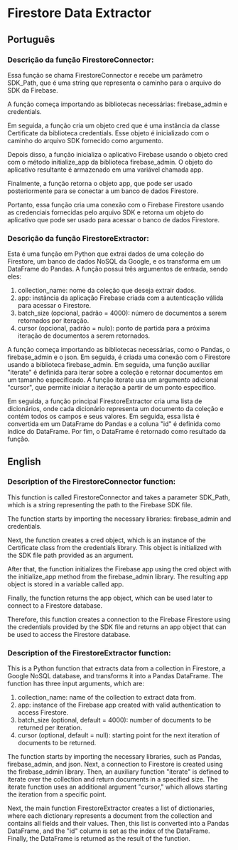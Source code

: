 # Firestore Data Extractor

## Português

### Descrição da função FirestoreConnector:

Essa função se chama FirestoreConnector e recebe um parâmetro SDK_Path, que é uma string que representa o caminho para o arquivo do SDK da Firebase.

A função começa importando as bibliotecas necessárias: firebase_admin e credentials.

Em seguida, a função cria um objeto cred que é uma instância da classe Certificate da biblioteca credentials. Esse objeto é inicializado com o caminho do arquivo SDK fornecido como argumento.

Depois disso, a função inicializa o aplicativo Firebase usando o objeto cred com o método initialize_app da biblioteca firebase_admin. O objeto do aplicativo resultante é armazenado em uma variável chamada app.

Finalmente, a função retorna o objeto app, que pode ser usado posteriormente para se conectar a um banco de dados Firestore.

Portanto, essa função cria uma conexão com o Firebase Firestore usando as credenciais fornecidas pelo arquivo SDK e retorna um objeto do aplicativo que pode ser usado para acessar o banco de dados Firestore.


### Descrição da função FirestoreExtractor:

Esta é uma função em Python que extrai dados de uma coleção do Firestore, um banco de dados NoSQL da Google, e os transforma em um DataFrame do Pandas. A função possui três argumentos de entrada, sendo eles:

1. collection_name: nome da coleção que deseja extrair dados.
2. app: instância da aplicação Firebase criada com a autenticação válida para acessar o Firestore.
3. batch_size (opcional, padrão = 4000): número de documentos a serem retornados por iteração.
4. cursor (opcional, padrão = nulo): ponto de partida para a próxima iteração de documentos a serem retornados.

A função começa importando as bibliotecas necessárias, como o Pandas, o firebase_admin e o json. Em seguida, é criada uma conexão com o Firestore usando a biblioteca firebase_admin. Em seguida, uma função auxiliar "iterate" é definida para iterar sobre a coleção e retornar documentos em um tamanho especificado. A função iterate usa um argumento adicional "cursor", que permite iniciar a iteração a partir de um ponto específico.

Em seguida, a função principal FirestoreExtractor cria uma lista de dicionários, onde cada dicionário representa um documento da coleção e contém todos os campos e seus valores. Em seguida, essa lista é convertida em um DataFrame do Pandas e a coluna "id" é definida como índice do DataFrame. Por fim, o DataFrame é retornado como resultado da função.


## English

### Description of the FirestoreConnector function:

This function is called FirestoreConnector and takes a parameter SDK_Path, which is a string representing the path to the Firebase SDK file.

The function starts by importing the necessary libraries: firebase_admin and credentials.

Next, the function creates a cred object, which is an instance of the Certificate class from the credentials library. This object is initialized with the SDK file path provided as an argument.

After that, the function initializes the Firebase app using the cred object with the initialize_app method from the firebase_admin library. The resulting app object is stored in a variable called app.

Finally, the function returns the app object, which can be used later to connect to a Firestore database.

Therefore, this function creates a connection to the Firebase Firestore using the credentials provided by the SDK file and returns an app object that can be used to access the Firestore database.

### Description of the FirestoreExtractor function:

This is a Python function that extracts data from a collection in Firestore, a Google NoSQL database, and transforms it into a Pandas DataFrame. The function has three input arguments, which are:

1. collection_name: name of the collection to extract data from.
2. app: instance of the Firebase app created with valid authentication to access Firestore.
3. batch_size (optional, default = 4000): number of documents to be returned per iteration.
4. cursor (optional, default = null): starting point for the next iteration of documents to be returned.

The function starts by importing the necessary libraries, such as Pandas, firebase_admin, and json. Next, a connection to Firestore is created using the firebase_admin library. Then, an auxiliary function "iterate" is defined to iterate over the collection and return documents in a specified size. The iterate function uses an additional argument "cursor," which allows starting the iteration from a specific point.

Next, the main function FirestoreExtractor creates a list of dictionaries, where each dictionary represents a document from the collection and contains all fields and their values. Then, this list is converted into a Pandas DataFrame, and the "id" column is set as the index of the DataFrame. Finally, the DataFrame is returned as the result of the function.
